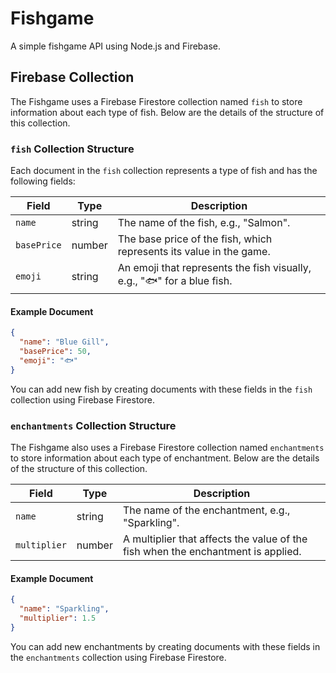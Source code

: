 # Fishgame
A simple fishgame API using Node.js and Firebase.

## Firebase Collection
The Fishgame uses a Firebase Firestore collection named `fish` to store information about each type of fish. Below are the details of the structure of this collection.

### `fish` Collection Structure
Each document in the `fish` collection represents a type of fish and has the following fields:

| Field          | Type               | Description                                                                |
|----------------|--------------------|----------------------------------------------------------------------------|
| `name`         | string             | The name of the fish, e.g., "Salmon".                                      |
| `basePrice`    | number             | The base price of the fish, which represents its value in the game.        |
| `emoji`        | string             | An emoji that represents the fish visually, e.g., "🐟" for a blue fish.    |

#### Example Document
```json
{
  "name": "Blue Gill",
  "basePrice": 50,
  "emoji": "🐟"
}
```

You can add new fish by creating documents with these fields in the `fish` collection using Firebase Firestore.

### `enchantments` Collection Structure
The Fishgame also uses a Firebase Firestore collection named `enchantments` to store information about each type of enchantment. Below are the details of the structure of this collection.

| Field          | Type               | Description                                                                |
|----------------|--------------------|----------------------------------------------------------------------------|
| `name`         | string             | The name of the enchantment, e.g., "Sparkling".                            |
| `multiplier`   | number             | A multiplier that affects the value of the fish when the enchantment is applied. |

#### Example Document
```json
{
  "name": "Sparkling",
  "multiplier": 1.5
}
```

You can add new enchantments by creating documents with these fields in the `enchantments` collection using Firebase Firestore.

